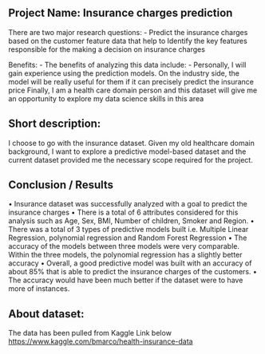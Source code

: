 ## Project Name: Insurance charges prediction
There are two major research questions: -
Predict the insurance charges based on the customer feature data that help to Identify the key features responsible for the making a decision on insurance charges

Benefits: -
The benefits of analyzing this data include: -
Personally, I will gain experience using the prediction models. On the industry side, the model will be really useful for them if it can precisely predict the insurance price
Finally, I am a health care domain person and this dataset will give me an opportunity to explore my data science skills in this area


## Short description: 
I choose to go with the insurance dataset. Given my old healthcare domain background, I want to explore a predictive model-based dataset and the current dataset provided me the necessary scope required for the project.

## Conclusion / Results
•	Insurance dataset was successfully analyzed with a goal to predict the insurance charges 
•	There is a total of 6 attributes considered for this analysis such as Age, Sex, BMI, Number of children, Smoker and Region.
•	There was a total of 3 types of predictive models built i.e. Multiple Linear Regression, polynomial regression and Random Forest Regression
•	The accuracy of the models between three models were very comparable. Within the three models, the polynomial regression has a slightly better accuracy
•	Overall, a good predictive model was built with an accuracy of about 85% that is able to predict the insurance charges of the customers.
•	The accuracy would have been much better if the dataset were to have more of instances.

 
## About dataset:
The data has been pulled from Kaggle Link below
https://www.kaggle.com/bmarco/health-insurance-data

